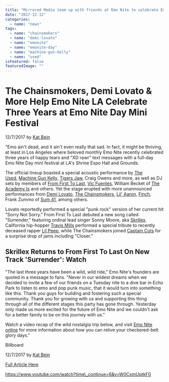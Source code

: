```yaml
---
title: "Mirrored Media team up with friends at Emo Nite to celebrate Emo Nite Day with  The Chainsmokers, Demi Lovato & More"
date: "2017-12-12"
categories: 
  - name: "news"
tags: 
  - name: "chainsmokers"
  - name: "demi-lovato"
  - name: "emonite"
  - name: "emonite-day"
  - name: "machine-gun-kelly"
  - name: "used"
isFeatured: false
featuredImage: ""
---
```


# The Chainsmokers, Demi Lovato & More Help Emo Nite LA Celebrate Three Years at Emo Nite Day Mini Festival

12/7/2017 by [Kat Bein](https://www.billboard.com/author/6516813)

"Emo ain't dead, and it ain't even really that sad. In fact, it might be thriving, at least in Los Angeles where beloved monthly Emo Nite recently celebrated three years of happy tears and "XD rawr" text messages with a full-day Emo Nite Day mini festival at LA's Shrine Expo Hall and Grounds.

The official lineup boasted a special acoustic performance by [The Used](https://www.billboard.com/music/the-used), [Machine Gun Kelly](https://www.billboard.com/music/machine-gun-kelly), [Tigers Jaw](https://www.billboard.com/music/tigers-jaw), Craig Owens and more, as well as DJ sets by members of [From First To Last](https://www.billboard.com/music/from-first-to-last), [Vic Fuentes](https://www.billboard.com/music/vic-fuentes), William Becket of [The Academy Is](https://www.billboard.com/music/the-academy-is) and others. Yet the stage erupted with more unannounced performances from [Demi Lovato](https://www.billboard.com/music/demi-lovato), [The Chainsmokers](https://www.billboard.com/music/the-chainsmokers), [Lil' Aaron](https://www.billboard.com/music/lil-aaron), [Finch](https://www.billboard.com/music/finch), Frank Zummo of [Sum 41](https://www.billboard.com/music/sum-41), among others.

Lovato reportedly performed a special "punk rock" version of her current hit "Sorry Not Sorry." From First To Last debuted a new song called "Surrender," featuring ordinal lead singer Sonny Moore, aka [Skrillex](https://www.billboard.com/music/skrillex). California hip-hopper [Travis Mills](https://www.billboard.com/music/travis-mills) performed a special tribute to recently deceased rapper [Lil Peep](https://www.billboard.com/music/lil-peep), while The Chainsmokers joined [Captain Cuts](https://www.billboard.com/music/captain-cuts) for a surprise drop of jams including "Closer."

## Skrillex Returns to From First To Last On New Track 'Surrender': Watch

"The last three years have been a wild, wild ride," Emo Nite's founders are quoted in a message to fans. "Never in our wildest dreams when we decided to invite a few of our friends on a Tuesday nite to a dive bar in Echo Park to listen to emo and pop punk music, that it would turn into something like this. Thank you guys for building and fostering such a special community. Thank you for growing with us and supporting this thing through all of the different stages this party has gone through. Yesterday only made us more excited for the future of Emo Nite and we couldn't ask for a better family to be on this journey with us."

Watch a video recap of the wild nostalgia trip below, and visit [Emo Nite online](https://emonite.com/) for more information about how you can relive your checkered-belt glory days."

Billboard

12/7/2017 by [Kat Bein](https://www.billboard.com/author/6516813)

[Full Article Here](https://www.billboard.com/articles/news/dance/8061816/the-chainsmokers-demi-lovato-emo-nite-day-2017-pics-video)

https://www.youtube.com/watch?time\_continue=6&v=W0CxmUptkF0
